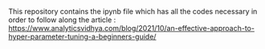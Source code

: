 This repository contains the ipynb file which has all the codes necessary in order to follow along the article : https://www.analyticsvidhya.com/blog/2021/10/an-effective-approach-to-hyper-parameter-tuning-a-beginners-guide/
